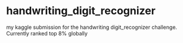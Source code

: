 # handwriting_digit_recognizer
 my kaggle submission for the handwriting digit_recognizer challenge. Currently ranked top 8% globally
